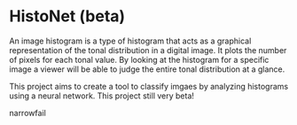 HistoNet (beta)
===============

An image histogram is a type of histogram that acts as a graphical 
representation of the tonal distribution in a digital image. It plots the number
of pixels for each tonal value. By looking at the histogram for a specific image
a viewer will be able to judge the entire tonal distribution at a glance.

This project aims to create a tool to classify imgaes by analyzing histograms
using a neural network. This project still very beta!


narrowfail


